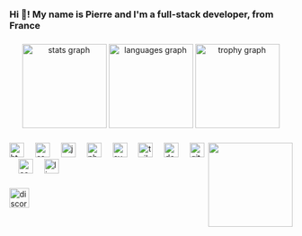 <h3 align="left">Hi 👋! My name is Pierre and I'm a full-stack developer, from France</h3>

###

<div align="center">
  <img src="https://github-readme-stats.vercel.app/api?username=ppierre-dev&hide_title=true&hide_rank=true&show_icons=true&include_all_commits=true&count_private=true&disable_animations=false&theme=dracula&locale=en&hide_border=false" height="150" alt="stats graph"  />
  <img src="https://github-readme-stats.vercel.app/api/top-langs?username=ppierre-dev&locale=en&hide_title=false&layout=compact&card_width=320&langs_count=5&theme=dracula&hide_border=false" height="150" alt="languages graph"  />
  <img src="https://github-profile-trophy.vercel.app?username=ppierre-dev&theme=dracula&column=2&row=1&margin-w=6&no-bg=false" height="150" alt="trophy graph"  />
</div>

###

<img align="right" height="150" src="https://avatars.githubusercontent.com/u/77359294?v=4"  />

###

<div align="left">
  <img src="https://img.shields.io/badge/HTML5-E34F26?logo=html5&logoColor=white&style=for-the-badge" height="26" alt="html5 logo"  />
  <img width="12" />
  <img src="https://img.shields.io/badge/CSS3-1572B6?logo=css3&logoColor=white&style=for-the-badge" height="26" alt="css3 logo"  />
  <img width="12" />
  <img src="https://img.shields.io/badge/JavaScript-F7DF1E?logo=javascript&logoColor=black&style=for-the-badge" height="26" alt="javascript logo"  />
  <img width="12" />
  <img src="https://img.shields.io/badge/PHP-777BB4?logo=php&logoColor=black&style=for-the-badge" height="26" alt="php logo"  />
  <img width="12" />
  <img src="https://img.shields.io/badge/Symfony-000000?logo=symfony&logoColor=white&style=for-the-badge" height="26" alt="symfony logo"  />
  <img width="12" />
  <img src="https://img.shields.io/badge/Tailwind CSS-06B6D4?logo=tailwindcss&logoColor=black&style=for-the-badge" height="26" alt="tailwindcss logo"  />
  <img width="12" />
  <img src="https://img.shields.io/badge/Docker-2496ED?logo=docker&logoColor=white&style=for-the-badge" height="26" alt="docker logo"  />
  <img width="12" />
  <img src="https://img.shields.io/badge/Git-F05032?logo=git&logoColor=white&style=for-the-badge" height="26" alt="git logo"  />
  <img width="12" />
  <img src="https://img.shields.io/badge/Composer-885630?logo=composer&logoColor=white&style=for-the-badge" height="26" alt="composer logo"  />
  <img width="12" />
  <img src="https://img.shields.io/badge/Linux-FCC624?logo=linux&logoColor=black&style=for-the-badge" height="26" alt="linux logo"  />
</div>

###

<div align="left">
  <a href="https://discord.gg/256416674088091667" target="_blank">
    <img src="https://img.shields.io/static/v1?message=Discord&logo=discord&label=&color=7289DA&logoColor=white&labelColor=&style=for-the-badge" height="35" alt="discord logo"  />
  </a>
</div>

###
